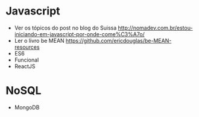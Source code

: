 Javascript
==========
- Ver os tópicos do post no blog do Suissa http://nomadev.com.br/estou-iniciando-em-javascript-por-onde-come%C3%A7o/
- Ler o livro be MEAN https://github.com/ericdouglas/be-MEAN-resources
- ES6
- Funcional
- ReactJS


NoSQL
=====
- MongoDB
